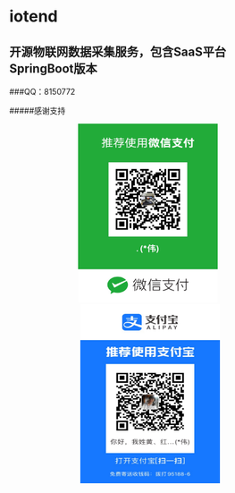 # iotend
## 开源物联网数据采集服务，包含SaaS平台  SpringBoot版本
###QQ：8150772


#####感谢支持
<br/>
<div  align="center">    
    <img src="doc/images/微信收款.jpg" width = 250 height = 320 />
    &nbsp;
    <img src="doc/images/支付宝收款.jpg" width = 250 height = 320 />
</div>
